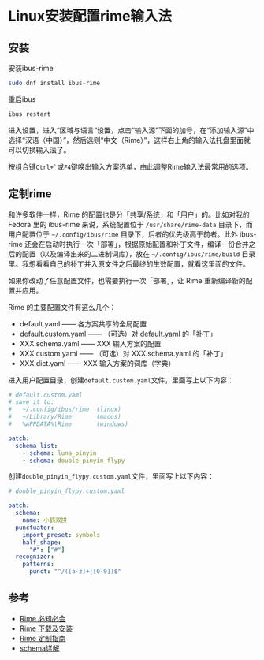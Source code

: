 # Linux安装配置rime输入法

## 安装
安装ibus-rime
```bash
sudo dnf install ibus-rime
```
重启ibus
```bash
ibus restart
```
进入设置，进入“区域与语言”设置，点击“输入源”下面的加号，在“添加输入源”中选择“汉语（中国）”，然后选则“中文（Rime）”，这样右上角的输入法托盘里面就可以切换输入法了。

按组合键`` Ctrl+` ``或`F4`键唤出输入方案选单，由此调整Rime输入法最常用的选项。

## 定制rime
和许多软件一样，Rime 的配置也是分「共享/系统」和「用户」的。比如对我的 Fedora 里的 ibus-rime 来说，系统配置位于 `/usr/share/rime-data` 目录下，而用户配置位于 `~/.config/ibus/rime` 目录下，后者的优先级高于前者。此外 ibus-rime 还会在启动时执行一次「部署」，根据原始配置和补丁文件，编译一份合并之后的配置（以及编译出来的二进制词库），放在 `~/.config/ibus/rime/build` 目录里。我想看看自己的补丁并入原文件之后最终的生效配置，就看这里面的文件。

如果你改动了任意配置文件，也需要执行一次「部署」，让 Rime 重新编译新的配置并应用。

Rime 的主要配置文件有这么几个：

- default.yaml —— 各方案共享的全局配置
- default.custom.yaml —— （可选）对 default.yaml 的「补丁」
- XXX.schema.yaml —— XXX 输入方案的配置
- XXX.custom.yaml —— （可选）对 XXX.schema.yaml 的「补丁」
- XXX.dict.yaml —— XXX 输入方案的词库（字典）

进入用户配置目录，创建`default.custom.yaml`文件，里面写上以下内容：
```yaml
# default.custom.yaml
# save it to: 
#   ~/.config/ibus/rime  (linux)
#   ~/Library/Rime       (macos)
#   %APPDATA%\Rime       (windows)

patch:
  schema_list:
    - schema: luna_pinyin
    - schema: double_pinyin_flypy

```

创建`double_pinyin_flypy.custom.yaml`文件，里面写上以下内容：
```yaml
# double_pinyin_flypy.custom.yaml

patch:
  schema:
    name: 小鹤双拼
  punctuator:
    import_preset: symbols
    half_shape:
      "#": ["#"]
  recognizer:
    patterns:
      punct: "^/([a-z]+|[0-9])$"
```



## 参考
- [Rime 必知必会](https://github.com/rime/home/wiki/RimeWithSchemata)
- [Rime 下载及安装](https://rime.im/download/#linux)
- [Rime 定制指南](https://github.com/rime/home/wiki/CustomizationGuide)
- [schema详解](https://github.com/LEOYoon-Tsaw/Rime_collections/blob/master/Rime_description.md)
